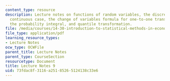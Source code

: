 ```yaml
---
content_type: resource
description: Lecture notes on functions of random variables, the discreet case, the
  continuous case, the change of variables formula for one-to-one transformations,
  the probability integral, and quantile transformation.
file: /media/courses/14-30-introduction-to-statistical-methods-in-economics-spring-2009/73fdac8f3116a25185265124138c33e6_MIT14_30s09_lec09.pdf
file_type: application/pdf
learning_resource_types:
- Lecture Notes
ocw_type: OCWFile
parent_title: Lecture Notes
parent_type: CourseSection
resourcetype: Document
title: Lecture Notes 9
uid: 73fdac8f-3116-a251-8526-5124138c33e6
---
```

